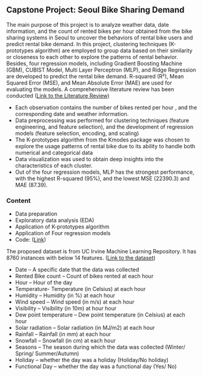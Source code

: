 ## Capstone Project: Seoul Bike Sharing Demand
The main purpose of this project is to analyze weather data, date information, and the count of rented bikes per hour obtained from the bike sharing systems in Seoul to uncover the behaviors of rental bike users and predict rental bike demand. In this project, clustering techniques (K-prototypes algorithm) are employed to group data based on their similarity or closeness to each other to explore the patterns of rental behavior. Besides, four regression models, including Gradient Boosting Machine (GBM), CUBIST Model,  Multi Layer Perceptron (MLP), and Ridge Regression are developed to predict the rental bike demand. R-squared (R²), Mean Squared Error (MSE), and Mean Absolute Error (MAE) are used for evaluating the models. A comprehensive literature review has been conducted ([Link to the Literature Review](https://docs.google.com/document/d/1sqTORA32Se4JmtVdVK5740BeO6WkfOU1EqcC-7tXJQg/edit?usp=sharing))




- Each observation contains the number of bikes rented per hour , and the corresponding date and weather information.
- Data preprocessing was performed for clustering techniques (feature engineering, and feature selection), and the development of regression models (feature selection, encoding, and scaling)
- The K-prototypes algorithm from the Kmodes package was chosen to explore the usage patterns of rental bike due to its ability to handle both numerical and categorical data
- Data visualization was used to obtain deep insights into the characteristics of each cluster.
- Out of the four regression models, MLP has the strongest performance, with the highest R-squared (95%), and the lowest MSE (22390.3) and MAE (87.39).










### Content
- Data preparation
- Exploratory data analysis (EDA)
- Application of K-prototypes algorithm
- Application of Four regression models
- Code: ([Link](https://github.com/CheukH/Capstone-2024/blob/main/Revised_Capstone_Bike_Initial_Results_and_Code.ipynb))








The proposed dataset is from UC Irvine Machine Learning Repository. It has 8760 instances with below 14 features. ([Link to the dataset](https://archive.ics.uci.edu/dataset/560/seoul+bike+sharing+demand))
- Date – A specific date that the data was collected 
- Rented Bike count – Count of bikes rented at each hour 
- Hour – Hour of the day 
- Temperature- Temperature (in Celsius) at each hour 
- Humidity – Humidity (in %) at each hour 
- Wind speed – Wind speed (in m/s) at each hour 
- Visibility – Visibility (in 10m) at hour hour 
- Dew point temperature – Dew point temperature (in Celsius) at each hour 
- Solar radiation – Solar radiation (in MJ/m2) at each hour 
- Rainfall – Rainfall (in mm) at each hour 
- Snowfall – Snowfall (in cm) at each hour 
- Seasons – The season during which the data was collected (Winter/ Spring/ Summer/Autumn)
- Holiday – whether the day was a holiday (Holiday/No holiday) 
- Functional Day – whether the day was a functional day (Yes/ No) 

